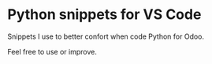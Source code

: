 # Python snippets for VS Code
Snippets I use to better confort when code Python for Odoo.

Feel free to use or improve.